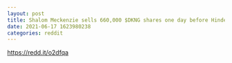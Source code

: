 ```yaml
--- 
layout: post 
title: Shalom Meckenzie sells 660,000 $DKNG shares one day before Hindenburg report 
date: 2021-06-17 1623980238 
categories: reddit 
--- 
```

https://redd.it/o2dfqa